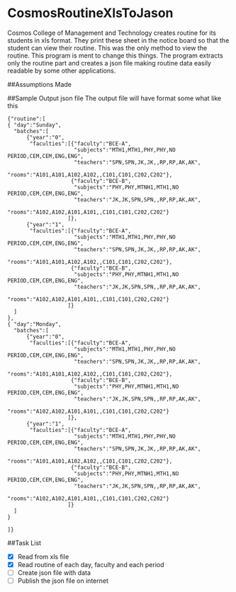 # CosmosRoutineXlsToJason
Cosmos College of Management and Technology creates routine for its students in xls format. They print these sheet in the notice board so that the student can view their routine. This was the only method to view the routine. 
This program is ment to change this things. The program extracts only the routine part and creates a json file making routine data easily readable by some other applications. 

##Assumptions Made




##Sample Output json file
The output file will have format some what like this 
```
{"routine":[
{ "day":"Sunday",
  "batches":[
      {"year":"0",
       "faculties":[{"faculty":"BCE-A",
                     "subjects":"MTH1,MTH1,PHY,PHY,NO PERIOD,CEM,CEM,ENG,ENG",
                     "teachers":"SPN,SPN,JK,JK,,RP,RP,AK,AK",
                     "rooms":"A101,A101,A102,A102,,C101,C101,C202,C202"},                    
                    {"faculty":"BCE-B",
                     "subjects":"PHY,PHY,MTNH1,MTH1,NO PERIOD,CEM,CEM,ENG,ENG",
                     "teachers":"JK,JK,SPN,SPN,,RP,RP,AK,AK",
                     "rooms":"A102,A102,A101,A101,,C101,C101,C202,C202"}                    
                   ]},
      {"year":"1",
       "faculties":[{"faculty":"BCE-A",
                     "subjects":"MTH1,MTH1,PHY,PHY,NO PERIOD,CEM,CEM,ENG,ENG",
                     "teachers":"SPN,SPN,JK,JK,,RP,RP,AK,AK",
                     "rooms":"A101,A101,A102,A102,,C101,C101,C202,C202"},                    
                    {"faculty":"BCE-B",
                     "subjects":"PHY,PHY,MTNH1,MTH1,NO PERIOD,CEM,CEM,ENG,ENG",
                     "teachers":"JK,JK,SPN,SPN,,RP,RP,AK,AK",
                     "rooms":"A102,A102,A101,A101,,C101,C101,C202,C202"}
                   ]}
  ]
},
{ "day":"Monday",
  "batches":[
      {"year":"0",
       "faculties":[{"faculty":"BCE-A",
                     "subjects":"MTH1,MTH1,PHY,PHY,NO PERIOD,CEM,CEM,ENG,ENG",
                     "teachers":"SPN,SPN,JK,JK,,RP,RP,AK,AK",
                     "rooms":"A101,A101,A102,A102,,C101,C101,C202,C202"},                    
                    {"faculty":"BCE-B",
                     "subjects":"PHY,PHY,MTNH1,MTH1,NO PERIOD,CEM,CEM,ENG,ENG",
                     "teachers":"JK,JK,SPN,SPN,,RP,RP,AK,AK",
                     "rooms":"A102,A102,A101,A101,,C101,C101,C202,C202"}                    
                   ]},
      {"year":"1",
       "faculties":[{"faculty":"BCE-A",
                     "subjects":"MTH1,MTH1,PHY,PHY,NO PERIOD,CEM,CEM,ENG,ENG",
                     "teachers":"SPN,SPN,JK,JK,,RP,RP,AK,AK",
                     "rooms":"A101,A101,A102,A102,,C101,C101,C202,C202"},                    
                    {"faculty":"BCE-B",
                     "subjects":"PHY,PHY,MTNH1,MTH1,NO PERIOD,CEM,CEM,ENG,ENG",
                     "teachers":"JK,JK,SPN,SPN,,RP,RP,AK,AK",
                     "rooms":"A102,A102,A101,A101,,C101,C101,C202,C202"}
                   ]}
  ]
}

]}
```
##Task List
- [x] Read from xls file
- [x] Read routine of each day, faculty and each period
- [ ] Create json file with data
- [ ] Publish the json file on internet